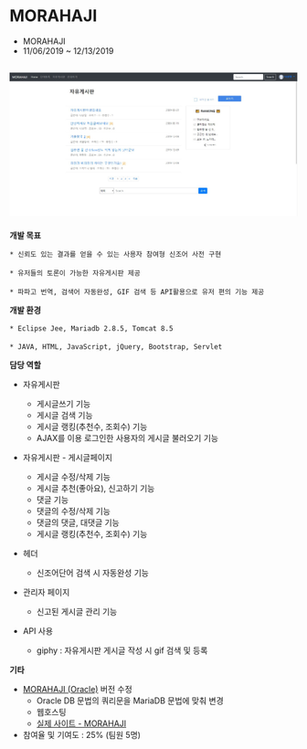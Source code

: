 # MORAHAJI
* MORAHAJI
* 11/06/2019 ~ 12/13/2019

![main](./image/freeboard.jpg)
----
**개발 목표**

    * 신뢰도 있는 결과를 얻을 수 있는 사용자 참여형 신조어 사전 구현

    * 유저들의 토론이 가능한 자유게시판 제공

    * 파파고 번역, 검색어 자동완성, GIF 검색 등 API활용으로 유저 편의 기능 제공

**개발 환경**

    * Eclipse Jee, Mariadb 2.8.5, Tomcat 8.5
    
    * JAVA, HTML, JavaScript, jQuery, Bootstrap, Servlet
    
**담당 역할**

   
   * 자유게시판
     - 게시글쓰기 기능
     - 게시글 검색 기능
     - 게시글 랭킹(추천수, 조회수) 기능
     - AJAX를 이용 로그인한 사용자의 게시글 불러오기 기능
   
   * 자유게시판 - 게시글페이지
     - 게시글 수정/삭제 기능
     - 게시글 추천(좋아요), 신고하기 기능
     - 댓글 기능
     - 댓글의 수정/삭제 기능
     - 댓글의 댓글, 대댓글 기능
     - 게시글 랭킹(추천수, 조회수) 기능
    
   * 헤더
     - 신조어단어 검색 시 자동완성 기능
   
   * 관리자 페이지
     - 신고된 게시글 관리 기능
   
   * API 사용
     - giphy : 자유게시판 게시글 작성 시 gif 검색 및 등록
        
**기타**
   * [MORAHAJI (Oracle)](https://github.com/JoyRapture/morahaji) 버전 수정
      * Oracle DB 문법의 쿼리문을 MariaDB 문법에 맞춰 변경
      * 웹호스팅
      * [실제 사이트 - MORAHAJI](http://sohee.space/morahaji/)
   * 참여율 및 기여도 : 25% (팀원 5명)
